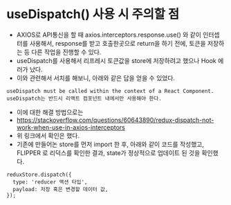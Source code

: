 # useDispatch() 사용 시 주의할 점
- AXIOS로 API통신을 할 때 axios.interceptors.response.use() 와 같이 인터셉터를 사용해서, response를 받고 호출한곳으로 return을 하기 전에, 토큰을 저장하는 등 다른 작업을 진행할 수 있다. 
- useDispatch를 사용해서  리프레시 토큰값을 store에 저장하려고 했으나 Hook 에러가 났다.
- 이와 관련해서 서치를 해보니, 아래와 같은 답을 얻을 수 있었다.
```
useDispatch must be called within the context of a React Component.
useDispatch는 반드시 리액트 컴포넌트 내에서만 사용해야 한다.
```
- 이에 대한 해결 방법으로는 
- https://stackoverflow.com/questions/60643890/redux-dispatch-not-work-when-use-in-axios-interceptors
- 위 링크에서 확인은 했다.
- 기존에 만들어논 store를 먼저 import 한 후, 아래와 같이 코드를 작성했고, FLIPPER 로 리덕스를 확인한 결과, state가 정상적으로 업데이트 된 것을 확인했다.
```
reduxStore.dispatch({
  type: 'reducer 액션 타입',
  payload: 저장 혹은 변경할 데이터 값,
});
```
